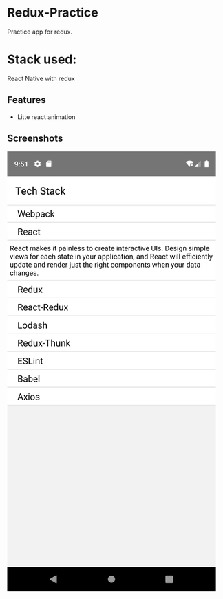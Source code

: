 # Redux-Practice

Practice app for redux.

# Stack used:

React Native with redux

## Features

- Litte react animation

## Screenshots

![screenshot 1](https://github.com/Aditya9111/Redux-Practice/blob/main/assets/1.png)


 
